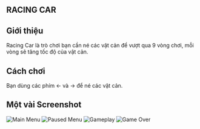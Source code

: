
## RACING CAR

## Giới thiệu
Racing Car là trò chơi bạn cần né các vật cản để vượt qua 9 vòng chơi, mỗi vòng sẽ tăng tốc độ của vật cản.

## Cách chơi
Bạn dùng các phím <- và -> để né các vật cản.

## Một vài Screenshot
![Main Menu](https://drive.google.com/file/d/1Emd9TD6S1xPgxbXUBnyjAkUkB8R6U1kF
)
![Paused Menu](https://drive.google.com/file/d/1eM-DKn3V6XCumTbiLoWrfsbbewnLJ3-M
)
![Gameplay](https://drive.google.com/file/d/13khOtD9gHybEArjHEHTKpX7KwOLm6jjU
)
![Game Over](https://drive.google.com/file/d/116uw15W4yvGdcC-6ED1Y8_5ZNyySB_69
)
